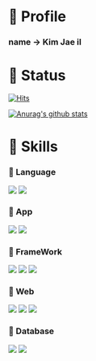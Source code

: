 
# 👻 Profile
### name -> Kim Jae il

# 👊 Status
[![Hits](https://hits.seeyoufarm.com/api/count/incr/badge.svg?url=https%3A%2F%2Fgithub.com%2Fw8230%2Fhit-counter&count_bg=%2379C83D&title_bg=%23555555&icon=&icon_color=%23E7E7E7&title=hits&edge_flat=false)](https://hits.seeyoufarm.com)
  
[![Anurag's github stats](https://github-readme-stats.vercel.app/api?username=w8230)](https://github.com/anuraghazra/github-readme-stats)

# 💪 Skills
### 👾 Language 
<img src="https://img.shields.io/badge/kotlin-227AE4?style=flat-square&logo=kotlin&logoColor=white"/> <img src="https://img.shields.io/badge/java-227AE4?style=flat-square&logo=java&logoColor=E33D10"/>

### 👾 App
<img src="https://img.shields.io/badge/Android-3DDC84?style=flat-square&logo=Android&logoColor=white"/> <img src="https://img.shields.io/badge/flutter-227AE4?style=flat-square&logo=flutter&logoColor=white"/>

### 👾 FrameWork
<img src="https://img.shields.io/badge/Spring-48AD5F?style=flat-square&logo=Spring&logoColor=white"/> <img src="https://img.shields.io/badge/SpringBoot-48AD5F?style=flat-square&logo=SpringBoot&logoColor=white"/> <img src="https://img.shields.io/badge/codeigniter-E43422?style=flat-square&logo=codeigniter&logoColor=white"/>

### 👾 Web
<img src="https://img.shields.io/badge/Js-F1CB11?style=flat-square&logo=javascript&logoColor=white"/> <img src="https://img.shields.io/badge/html5-F1CB11?style=flat-square&logo=html5&logoColor=white"/> <img src="https://img.shields.io/badge/css3-F1CB11?style=flat-square&logo=css3&logoColor=white"/>

### 👾 Database
<img src="https://img.shields.io/badge/Mysql-999999?style=flat-square&logo=mysql&logoColor=white"/> <img src="https://img.shields.io/badge/mariadb-999999?style=flat-square&logo=mariadb&logoColor=white"/>
